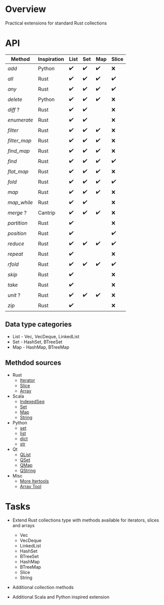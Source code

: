 # Overview

Practical extensions for standard Rust collections


# API

| Method       | Inspiration | List               | Set                | Map                | Slice              |
|--------------|-------------|--------------------|--------------------|--------------------|--------------------|
| *add*        | Python      | :heavy_check_mark: | :heavy_check_mark: | :heavy_check_mark: | :x:                |
| *all*        | Rust        | :heavy_check_mark: | :heavy_check_mark: | :heavy_check_mark: | :heavy_check_mark: |
| *any*        | Rust        | :heavy_check_mark: | :heavy_check_mark: | :heavy_check_mark: | :heavy_check_mark: |
| *delete*     | Python      | :heavy_check_mark: | :heavy_check_mark: | :heavy_check_mark: | :x:                |
| *diff* ?     | Rust        | :heavy_check_mark: | :heavy_check_mark: |                    | :x:                |
| *enumerate*  | Rust        | :heavy_check_mark: | :heavy_check_mark: |                    | :x:                |
| *filter*     | Rust        | :heavy_check_mark: | :heavy_check_mark: | :heavy_check_mark: | :x:                |
| *filter_map* | Rust        | :heavy_check_mark: | :heavy_check_mark: | :heavy_check_mark: | :x:                |
| *find_map*   | Rust        | :heavy_check_mark: | :heavy_check_mark: | :heavy_check_mark: | :x:                |
| *find*       | Rust        | :heavy_check_mark: | :heavy_check_mark: | :heavy_check_mark: | :heavy_check_mark: |
| *flat_map*   | Rust        | :heavy_check_mark: | :heavy_check_mark: | :heavy_check_mark: | :x:                |
| *fold*       | Rust        | :heavy_check_mark: | :heavy_check_mark: | :heavy_check_mark: | :heavy_check_mark: |
| *map*        | Rust        | :heavy_check_mark: | :heavy_check_mark: | :heavy_check_mark: | :x:                |
| *map_while*  | Rust        | :heavy_check_mark: | :heavy_check_mark: |                    | :x:                |
| *merge* ?    | Cantrip     | :heavy_check_mark: | :heavy_check_mark: | :heavy_check_mark: | :x:                |
| *partition*  | Rust        | :heavy_check_mark: |                    |                    | :x:                |
| *position*   | Rust        | :heavy_check_mark: |                    |                    | :heavy_check_mark: |
| *reduce*     | Rust        | :heavy_check_mark: | :heavy_check_mark: | :heavy_check_mark: | :heavy_check_mark: |
| *repeat*     | Rust        | :heavy_check_mark: |                    |                    | :x:                |
| *rfold*      | Rust        | :heavy_check_mark: | :heavy_check_mark: | :heavy_check_mark: | :heavy_check_mark: |
| *skip*       | Rust        | :heavy_check_mark: |                    |                    | :x:                |
| *take*       | Rust        | :heavy_check_mark: |                    |                    | :x:                |
| *unit* ?     | Rust        | :heavy_check_mark: | :heavy_check_mark: | :heavy_check_mark: | :x:                |
| *zip*        | Rust        | :heavy_check_mark: |                    |                    | :x:                |

## Data type categories

- List - Vec, VecDeque, LinkedList
- Set - HashSet, BTreeSet
- Map - HashMap, BTreeMap

## Methdod sources

- Rust
  - [Iterator](https://doc.rust-lang.org/std/iter/trait.Iterator.html)
  - [Slice](https://doc.rust-lang.org/std/primitive.slice.html)
  - [Array](https://doc.rust-lang.org/std/primitive.array.html)
- Scala
  - [IndexedSeq](https://www.scala-lang.org/api/3.3.1/scala/collection/immutable/IndexedSeq.html)
  - [Set](https://www.scala-lang.org/api/3.3.1/scala/collection/immutable/Set.html)
  - [Map](https://www.scala-lang.org/api/3.3.1/scala/collection/immutable/Map.html)
  - [String](https://www.scala-lang.org/api/3.3.1/scala/collection/StringOps.html)
- Python
  - [set](https://python-reference.readthedocs.io/en/latest/docs/sets/index.html)
  - [list](https://python-reference.readthedocs.io/en/latest/docs/list/index.html)
  - [dict](https://python-reference.readthedocs.io/en/latest/docs/dict/index.html)
  - [str](https://python-reference.readthedocs.io/en/latest/docs/str/index.html)
- Qt
  - [QList](https://doc.qt.io/qt-6/qlist.html)
  - [QSet](https://doc.qt.io/qt-6/qset.html)
  - [QMap](https://doc.qt.io/qt-6/qmap.html)
  - [QString](https://doc.qt.io/qt-6/qstring.htm)
- Misc
  - [More Itertools](https://more-itertools.readthedocs.io/en/stable/api.html)
  - [Array Tool](https://github.com/danielpclark/array_tool/tree/master)

# Tasks

- Extend Rust collections type with methods available for iterators, slices and arrays
  - Vec
  - VecDeque
  - LinkedList
  - HashSet
  - BTreeSet
  - HashMap
  - BTreeMap
  - Slice
  - String


- Additional collection methods


- Additional Scala and Python inspired extension
